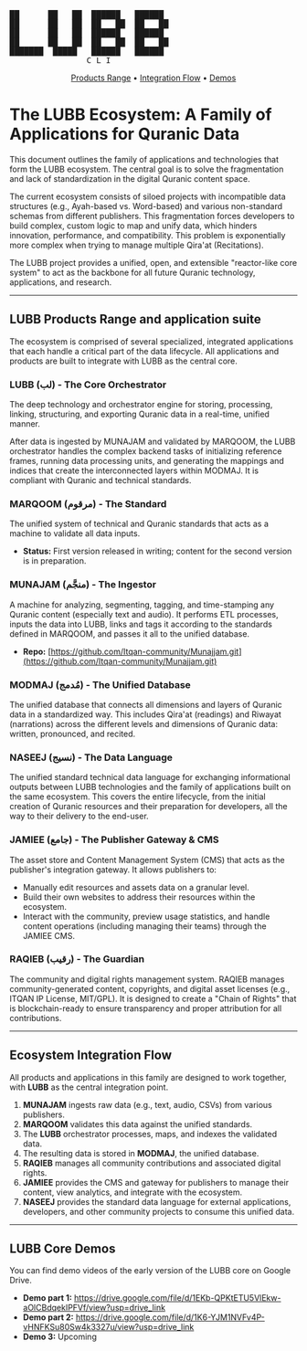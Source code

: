 <pre>
██      ██   ██  ██████   ██████
██      ██   ██  ██   ██  ██   ██
██      ██   ██  ██████   ██████
██      ██   ██  ██   ██  ██   ██
███████  █████   ██████   ██████
                C L I
</pre>

<p align="center">
  <a href="#lubb-products-range-and-application-suite">Products Range</a> •
  <a href="#ecosystem-integration-flow">Integration Flow</a> •
  <a href="#lubb-core-demos">Demos</a>
</p>

# The LUBB Ecosystem: A Family of Applications for Quranic Data

This document outlines the family of applications and technologies that form the LUBB ecosystem. The central goal is to solve the fragmentation and lack of standardization in the digital Quranic content space.

The current ecosystem consists of siloed projects with incompatible data structures (e.g., Ayah-based vs. Word-based) and various non-standard schemas from different publishers. This fragmentation forces developers to build complex, custom logic to map and unify data, which hinders innovation, performance, and compatibility. This problem is exponentially more complex when trying to manage multiple Qira'at (Recitations).

The LUBB project provides a unified, open, and extensible "reactor-like core system" to act as the backbone for all future Quranic technology, applications, and research.

---

## LUBB Products Range and application suite

The ecosystem is comprised of several specialized, integrated applications that each handle a critical part of the data lifecycle. All applications and products are built to integrate with LUBB as the central core.

### LUBB (لب) - The Core Orchestrator

The deep technology and orchestrator engine for storing, processing, linking, structuring, and exporting Quranic data in a real-time, unified manner.

After data is ingested by MUNAJAM and validated by MARQOOM, the LUBB orchestrator handles the complex backend tasks of initializing reference frames, running data processing units, and generating the mappings and indices that create the interconnected layers within MODMAJ. It is compliant with Quranic and technical standards.

### MARQOOM (مرقوم) - The Standard

The unified system of technical and Quranic standards that acts as a machine to validate all data inputs.
* **Status:** First version released in writing; content for the second version is in preparation.

### MUNAJAM (منجَّم) - The Ingestor

A machine for analyzing, segmenting, tagging, and time-stamping any Quranic content (especially text and audio). It performs ETL processes, inputs the data into LUBB, links and tags it according to the standards defined in MARQOOM, and passes it all to the unified database.
* **Repo:** [https://github.com/Itqan-community/Munajjam.git](https://github.com/Itqan-community/Munajjam.git)

### MODMAJ (مُدمج) - The Unified Database

The unified database that connects all dimensions and layers of Quranic data in a standardized way. This includes Qira'at (readings) and Riwayat (narrations) across the different levels and dimensions of Quranic data: written, pronounced, and recited.

### NASEEJ (نسيج) - The Data Language

The unified standard technical data language for exchanging informational outputs between LUBB technologies and the family of applications built on the same ecosystem. This covers the entire lifecycle, from the initial creation of Quranic resources and their preparation for developers, all the way to their delivery to the end-user.

### JAMIEE (جامع) - The Publisher Gateway & CMS

The asset store and Content Management System (CMS) that acts as the publisher's integration gateway. It allows publishers to:
* Manually edit resources and assets data on a granular level.
* Build their own websites to address their resources within the ecosystem.
* Interact with the community, preview usage statistics, and handle content operations (including managing their teams) through the JAMIEE CMS.

### RAQIEB (رقيب) - The Guardian

The community and digital rights management system. RAQIEB manages community-generated content, copyrights, and digital asset licenses (e.g., ITQAN IP License, MIT/GPL). It is designed to create a "Chain of Rights" that is blockchain-ready to ensure transparency and proper attribution for all contributions.

---

## Ecosystem Integration Flow

All products and applications in this family are designed to work together, with **LUBB** as the central integration point.

1.  **MUNAJAM** ingests raw data (e.g., text, audio, CSVs) from various publishers.
2.  **MARQOOM** validates this data against the unified standards.
3.  The **LUBB** orchestrator processes, maps, and indexes the validated data.
4.  The resulting data is stored in **MODMAJ**, the unified database.
5.  **RAQIEB** manages all community contributions and associated digital rights.
6.  **JAMIEE** provides the CMS and gateway for publishers to manage their content, view analytics, and integrate with the ecosystem.
7.  **NASEEJ** provides the standard data language for external applications, developers, and other community projects to consume this unified data.

---

## LUBB Core Demos

You can find demo videos of the early version of the LUBB core on Google Drive.

* **Demo part 1:** https://drive.google.com/file/d/1EKb-QPKtETU5VlEkw-aOlCBdqekIPFVf/view?usp=drive_link
* **Demo part 2:** https://drive.google.com/file/d/1K6-YJM1NVFv4P-vHNFKSu80Sw4k3327u/view?usp=drive_link
* **Demo 3:** Upcoming
